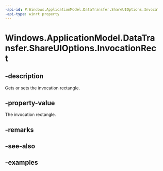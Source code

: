 ```yaml
---
-api-id: P:Windows.ApplicationModel.DataTransfer.ShareUIOptions.InvocationRect
-api-type: winrt property
---
```


<!-- Property syntax.
public IReference<Rect> InvocationRect { get;  set; }
-->

# Windows.ApplicationModel.DataTransfer.ShareUIOptions.InvocationRect

## -description
Gets or sets the invocation rectangle.

## -property-value
The invocation rectangle.

## -remarks

## -see-also

## -examples

